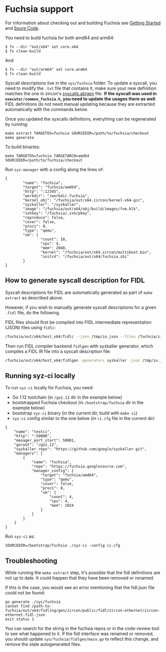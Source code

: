 # Fuchsia support

For information about checking out and building Fuchsia see
[Getting Started](https://fuchsia.googlesource.com/fuchsia/+/master/docs/getting_started.md)
and [Soure Code](https://fuchsia.googlesource.com/fuchsia/+/master/docs/development/source_code/README.md).

You need to build fuchsia for both amd64 and arm64:

```shell
$ fx --dir "out/x64" set core.x64
$ fx clean-build
```

And

```shell
$ fx --dir "out/arm64" set core.arm64
$ fx clean-build
```

Syscall descriptions live in the `sys/fuchsia` folder. To update a syscall, you need to modify the `.txt` file that contains it, make sure your new definition matches the one in zircon's [syscalls.abigen](https://fuchsia.googlesource.com/fuchsia/+/master/zircon/system/public/zircon/syscalls.abigen) file. **If the syscall was used in `executor/common_fuchsia.h`, you need to update the usages there as well**. FIDL definitions do not need manual updating because they are extracted automatically with the commands below.

Once you updated the syscalls definitions, everything can be regenerated by running:

```
make extract TARGETOS=fuchsia SOURCEDIR=/path/to/fuchsia/checkout
make generate
```

To build binaries:
```
make TARGETOS=fuchsia TARGETARCH=amd64 SOURCEDIR=/path/to/fuchsia/checkout
```

Run `syz-manager` with a config along the lines of:
```
{
        "name": "fuchsia",
        "target": "fuchsia/amd64",
        "http": ":12345",
        "workdir": "/workdir.fuchsia",
        "kernel_obj": "/fuchsia/out/x64.zircon/kernel-x64-gcc",
        "syzkaller": "/syzkaller",
        "image": "/fuchsia/out/x64/obj/build/images/fvm.blk",
        "sshkey": "/fuchsia/.ssh/pkey",
        "reproduce": false,
        "cover": false,
        "procs": 8,
        "type": "qemu",
        "vm": {
                "count": 10,
                "cpu": 4,
                "mem": 2048,
                "kernel": "/fuchsia/out/x64.zircon/multiboot.bin",
                "initrd": "/fuchsia/out/x64/fuchsia.zbi"
        }
}
```


## How to generate syscall description for FIDL

Syscall descriptions for FIDL are automatically generated as part of `make extract` as described above.

However, if you wish to manually generate syscall descriptions for a given `.fidl` file, do the following.

FIDL files should first be compiled into FIDL intermediate representation (JSON) files using `fidlc`:

```bash
/fuchsia/out/x64/host_x64/fidlc --json /tmp/io.json --files /fuchsia/zircon/system/fidl/fuchsia-io/io.fidl
```

Then run FIDL compiler backend `fidlgen` with syzkaller generator, which compiles a FIDL IR file into a syscall description file:

```bash
/fuchsia/out/x64/host_x64/fidlgen -generators syzkaller -json /tmp/io.json -output-base fidl_io -include-base fidl_io
```
## Running syz-ci locally

To run `syz-ci` locally for Fuchsia, you need:

- Go 1.12 toolchain (in `/go1.12` dir in the example below)
- bootstrapped Fuchsia checkout (in `/bootstrap/fuchsia` dir in the example below)
- bootstrap `syz-ci` binary (in the current dir, build with `make ci`)
- `syz-ci` config similar to the one below (in `ci.cfg` file in the current dir)

```
{
	"name": "testci",
	"http": ":50000",
	"manager_port_start": 50001,
	"goroot": "/go1.12",
	"syzkaller_repo": "https://github.com/google/syzkaller.git",
	"managers": [
		{
			"name": "fuchsia",
			"repo": "https://fuchsia.googlesource.com",
			"manager_config": {
				"target": "fuchsia/amd64",
				"type": "qemu",
				"cover": false,
				"procs": 8,
				"vm": {
					"count": 4,
					"cpu": 4,
					"mem": 1024
				}
			}
		}
	]
}
```

Run `syz-ci` as:
```
SOURCEDIR=/bootstrap/fuchsia ./syz-ci -config ci.cfg
```

## Troubleshooting

While running the `make extract` step, it's possible that the fidl definitions
are not up to date. It could happen that they have been removed or renamed.

If this is the case, you would see an error mentioning that the fidl.json file
could not be found:

```
go generate ./sys/fuchsia
cannot find /path-to-fuchsia/out/x64/fidling/gen/zircon/public/fidl/zircon-ethernet/zircon-ethernet.fidl.json
exit status 1
```

You can search for the string in the fuchsia repos or in the code-review tool to
see what happened to it. If the fidl interface was renamed or removed, you
should update `sys/fuchsia/fidlgen/main.go` to reflect this change, and remove the
stale autogenerated files.
